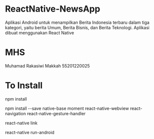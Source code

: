 # ReactNative-NewsApp
Aplikasi Android untuk menampilkan Berita Indonesia terbaru dalam tiga kategori, yaitu berita Umum, Berita Bisnis, dan Berita Teknologi. Aplikasi dibuat menggunakan React Native



# MHS
Muhamad Rakasiwi Makkah
55201220025



# To Install 
npm install

npm install --save native-base moment react-native-webview react-navigation react-native-gesture-handler  

react-native link

react-native run-android
